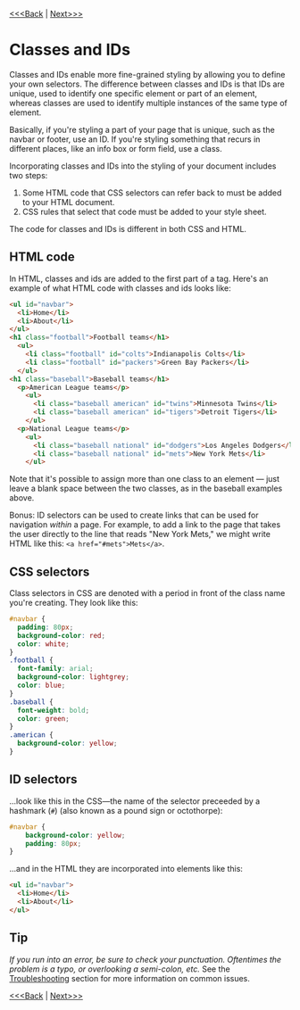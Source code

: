 [<<<Back](13-filter.md) | [Next>>>](15-properties.md)

# Classes and IDs

Classes and IDs enable more fine-grained styling by allowing you to define your own selectors. The difference between classes and IDs is that IDs are unique, used to identify one specific element or part of an element, whereas classes are used to identify multiple instances of the same type of element.

Basically, if you're styling a part of your page that is unique, such as the navbar or footer, use an ID. If you're styling something that recurs in different places, like an info box or form field, use a class.

Incorporating classes and IDs into the styling of your document includes two steps:

1. Some HTML code that CSS selectors can refer back to must be added to your HTML document.
2. CSS rules that select that code must be added to your style sheet.

The code for classes and IDs is different in both CSS and HTML.

## HTML code

In HTML, classes and ids are added to the first part of a tag. Here's an example of what HTML code with classes and ids looks like:

```html
<ul id="navbar">
  <li>Home</li>
  <li>About</li>
</ul>
<h1 class="football">Football teams</h1>
  <ul>
    <li class="football" id="colts">Indianapolis Colts</li>
    <li class="football" id="packers">Green Bay Packers</li>
  </ul>
<h1 class="baseball">Baseball teams</h1>
  <p>American League teams</p>
    <ul>
      <li class="baseball american" id="twins">Minnesota Twins</li>
      <li class="baseball american" id="tigers">Detroit Tigers</li>
    </ul>
  <p>National League teams</p>
    <ul>
      <li class="baseball national" id="dodgers">Los Angeles Dodgers</li>
      <li class="baseball national" id="mets">New York Mets</li>
    </ul>
```

Note that it's possible to assign more than one class to an element — just leave a blank space between the two classes, as in the baseball examples above.

Bonus: ID selectors can be used to create links that can be used for navigation *within* a page. For example, to add a link to the page that takes the user directly to the line that reads "New York Mets," we might write HTML like this: `<a href="#mets">Mets</a>`.

## CSS selectors

Class selectors in CSS are denoted with a period in front of the class name you're creating. They look like this:

```css
#navbar {
  padding: 80px;
  background-color: red;
  color: white;
}
.football {
  font-family: arial;
  background-color: lightgrey;
  color: blue;
}
.baseball {
  font-weight: bold;
  color: green;
}
.american {
  background-color: yellow;
}
```

## ID selectors 

...look like this in the CSS—the name of the selector preceeded by a hashmark (`#`) (also known as a pound sign or octothorpe):

```css
#navbar {
    background-color: yellow;
    padding: 80px;
}
```
...and in the HTML they are incorporated into elements like this:

```html
<ul id="navbar">
  <li>Home</li>
  <li>About</li>
</ul>
```

## Tip
*If you run into an error, be sure to check your punctuation. Oftentimes the problem is a typo, or overlooking a semi-colon, etc.* See the [Troubleshooting](troubleshooting.md) section for more information on common issues.

[<<<Back](13-filter.md) | [Next>>>](15-properties.md)
